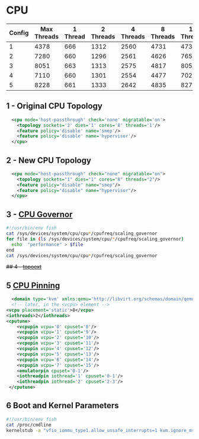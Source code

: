 # CPU

| Config |  Max Threads | 1 Thread | 2 Threads | 4 Threads | 8 Threads | 16 Threads |
|--------|--------------|----------|-----------|-----------|-----------|------------|
|  1     |  4378        | 666      | 1312      | 2560      | 4731      | 4734       |
|  2     |  7280        | 660      | 1296      | 2561      | 4626      | 7656       |
|  3     |  8051        | 663      | 1313      | 2575      | 4817      | 8051       |
|  4     |  7110        | 660      | 1301      | 2554      | 4477      | 7025       |
|  5     |  8228        | 661      | 1333      | 2642      | 4835      | 8278       |

## 1 - Original CPU Topology
```xml
  <cpu mode='host-passthrough' check='none' migratable='on'>
    <topology sockets='2' dies='1' cores='8' threads='1'/>
    <feature policy='disable' name='smep'/>
    <feature policy='disable' name='hypervisor'/>
  </cpu>
```
## 2 - New CPU Topology
```xml
  <cpu mode="host-passthrough" check="none" migratable="on">
    <topology sockets="1" dies="1" cores="8" threads="2"/>
    <feature policy="disable" name="smep"/>
    <feature policy="disable" name="hypervisor"/>
  </cpu>
```
## 3 - [CPU Governor](https://mathiashueber.com/performance-tweaks-gaming-on-virtual-machines#ib-toc-anchor-5)
```bash
#!/usr/bin/env fish
cat /sys/devices/system/cpu/cpu*/cpufreq/scaling_governor
for file in (ls /sys/devices/system/cpu/*/cpufreq/scaling_governor)
  echo  "performance" > $file
end
cat /sys/devices/system/cpu/cpu*/cpufreq/scaling_governor
```

~~## 4 - [topoext](https://mathiashueber.com/performance-tweaks-gaming-on-virtual-machines#ib-toc-anchor-9)~~

## 5 [CPU Pinning](https://mathiashueber.com/performance-tweaks-gaming-on-virtual-machines#ib-toc-anchor-8)
```xml
  <domain type='kvm' xmlns:qemu='http://libvirt.org/schemas/domain/qemu/1.0'>
  <!-- later, in the <vcpu> element -->
<vcpu placement='static'>8</vcpu>
<iothreads>2</iothreads>
<cputune>
    <vcpupin vcpu='0' cpuset='8'/>
    <vcpupin vcpu='1' cpuset='9'/>
    <vcpupin vcpu='2' cpuset='10'/>
    <vcpupin vcpu='3' cpuset='11'/>
    <vcpupin vcpu='4' cpuset='12'/>
    <vcpupin vcpu='5' cpuset='13'/>
    <vcpupin vcpu='6' cpuset='14'/>
    <vcpupin vcpu='7' cpuset='15'/>
    <emulatorpin cpuset='0-1'/>
    <iothreadpin iothread='1' cpuset='0-1'/>
    <iothreadpin iothread='2' cpuset='2-3'/>
 </cputune>
```
## 6 Boot and Kernel Parameters
```bash
#!/usr/bin/env fish
cat /proc/cmdline
kernelstub -a "vfio_iommu_type1.allow_unsafe_interrupts=1 kvm.ignore_msrs=1"
```

